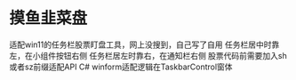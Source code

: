 # 摸鱼韭菜盘
适配win11的任务栏股票盯盘工具，网上没搜到，自己写了自用
任务栏居中时靠左，在小组件按钮右侧
任务栏居左时靠右，在通知栏右侧
股票代码前需要加入sh或者sz前缀适配API
C# winform适配逻辑在TaskbarControl窗体
